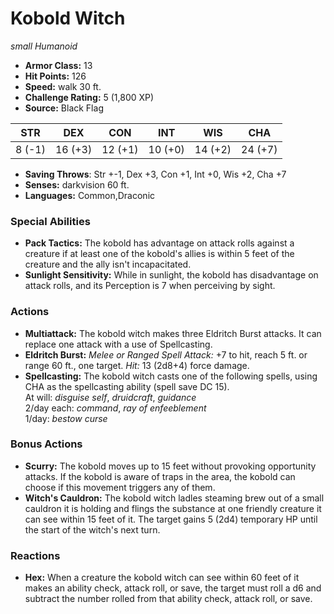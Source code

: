 # Kobold Witch

*small* *Humanoid*

- **Armor Class:** 13
- **Hit Points:** 126 
- **Speed:** walk 30 ft.
- **Challenge Rating:** 5 (1,800 XP)
- **Source:** Black Flag

| STR | DEX | CON | INT | WIS | CHA |
| --- | --- | --- | --- | --- | --- |
| 8 (-1) | 16 (+3) | 12 (+1) | 10 (+0) | 14 (+2) | 24 (+7) |

- **Saving Throws**: Str +-1, Dex +3, Con +1, Int +0, Wis +2, Cha +7
- **Senses:** darkvision 60 ft.
- **Languages:** Common,Draconic

### Special Abilities

- **Pack Tactics:** The kobold has advantage on attack rolls against a creature if at least one of the kobold's allies is within 5 feet of the creature and the ally isn't incapacitated.
- **Sunlight Sensitivity:** While in sunlight, the kobold has disadvantage on attack rolls, and its Perception is 7 when perceiving by sight.

### Actions

- **Multiattack:** The kobold witch makes three Eldritch Burst attacks. It can replace one attack with a use of Spellcasting.
- **Eldritch Burst:** _Melee or Ranged Spell Attack:_ +7 to hit, reach 5 ft. or range 60 ft., one target. _Hit:_ 13 (2d8+4) force damage.
- **Spellcasting:** The kobold witch casts one of the following spells, using CHA as the spellcasting ability (spell save DC 15).<br>At will: _disguise self_, _druidcraft_, _guidance_<br>2/day each: _command_, _ray of enfeeblement_<br>1/day: _bestow curse_

### Bonus Actions

- **Scurry:** The kobold moves up to 15 feet without provoking opportunity attacks. If the kobold is aware of traps in the area, the kobold can choose if this movement triggers any of them.
- **Witch's Cauldron:** The kobold witch ladles steaming brew out of a small cauldron it is holding and flings the substance at one friendly creature it can see within 15 feet of it. The target gains 5 (2d4) temporary HP until the start of the witch's next turn.

### Reactions

- **Hex:** When a creature the kobold witch can see within 60 feet of it makes an ability check, attack roll, or save, the target must roll a d6 and subtract the number rolled from that ability check, attack roll, or save.
